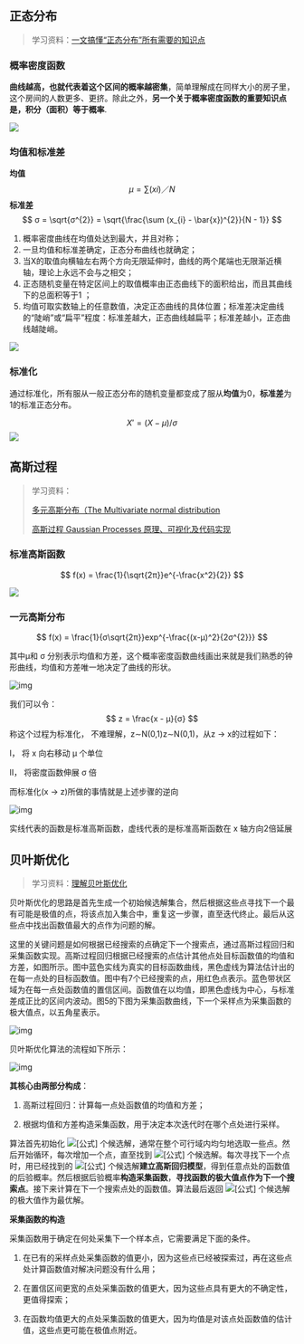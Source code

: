 ## 正态分布

> 学习资料：[一文搞懂“正态分布”所有需要的知识点](https://zhuanlan.zhihu.com/p/128809461)

### 概率密度函数

**曲线越高，也就代表着这个区间的概率越密集**，简单理解成在同样大小的房子里，这个房间的人数更多、更挤。除此之外，**另一个关于概率密度函数的重要知识点是，积分（面积）等于概率**.

![](_images/probability-density-function.jpeg)

### 均值和标准差

**均值**
$$
μ = ∑(xi)／N
$$
**标准差**
$$
σ = \sqrt{σ^{2}} = \sqrt{\frac{\sum (x_{i} - \bar{x})^{2}}{N - 1}}
$$


1. 概率密度曲线在均值处达到最大，并且对称；
2. 一旦均值和标准差确定，正态分布曲线也就确定；
3. 当X的取值向横轴左右两个方向无限延伸时，曲线的两个尾端也无限渐近横轴，理论上永远不会与之相交；
4. 正态随机变量在特定区间上的取值概率由正态曲线下的面积给出，而且其曲线下的总面积等于1 ；
5. 均值可取实数轴上的任意数值，决定正态曲线的具体位置；标准差决定曲线的“陡峭”或“扁平”程度：标准差越大，正态曲线越扁平；标准差越小，正态曲线越陡峭。

![](_images/gaussian-curve.png)

### 标准化

通过标准化，所有服从一般正态分布的随机变量都变成了服从**均值**为0，**标准差**为1的标准正态分布。

$$
X' = (X - μ) / σ
$$
![](_images/standard-distribution.png)

## 高斯过程

> 学习资料：
>
> [多元高斯分布（The Multivariate normal distribution](https://www.cnblogs.com/bingjianing/p/9117330.html)
>
> [高斯过程 Gaussian Processes 原理、可视化及代码实现](https://zhuanlan.zhihu.com/p/75589452)

### 标准高斯函数

$$
f(x) = \frac{1}{\sqrt{2π}}e^{-\frac{x^2}{2}}
$$

![](_images/standard-normal-distribution.png)

### 一元高斯分布

$$
f(x) = \frac{1}{σ\sqrt{2π}}exp^{-\frac{(x-μ)^2}{2σ^{2}}}
$$

其中μ和 σ 分别表示均值和方差，这个概率密度函数曲线画出来就是我们熟悉的钟形曲线，均值和方差唯一地决定了曲线的形状。

![img](_images/monistic-normal-distribution.png)

我们可以令：
$$
z = \frac{x - μ}{σ}
$$
称这个过程为标准化， 不难理解，z∼N(0,1)z∼N(0,1)，从z -> x的过程如下：

Ⅰ， 将 x 向右移动 μ 个单位

Ⅱ， 将密度函数伸展 σ 倍

而标准化(x -> z)所做的事情就是上述步骤的逆向

![img](_images/monistic-normal-distribution2.png)

实线代表的函数是标准高斯函数，虚线代表的是标准高斯函数在 x 轴方向2倍延展

## 贝叶斯优化

> 学习资料：[理解贝叶斯优化](https://zhuanlan.zhihu.com/p/146633409)

贝叶斯优化的思路是首先生成一个初始候选解集合，然后根据这些点寻找下一个最有可能是极值的点，将该点加入集合中，重复这一步骤，直至迭代终止。最后从这些点中找出函数值最大的点作为问题的解。

这里的关键问题是如何根据已经搜索的点确定下一个搜索点，通过高斯过程回归和采集函数实现。高斯过程回归根据已经搜索的点估计其他点处目标函数值的均值和方差，如图所示。图中蓝色实线为真实的目标函数曲线，黑色虚线为算法估计出的在每一点处的目标函数值。图中有7个已经搜索的点，用红色点表示。蓝色带状区域为在每一点处函数值的置信区间。函数值在以均值，即黑色虚线为中心，与标准差成正比的区间内波动。图5的下图为采集函数曲线，下一个采样点为采集函数的极大值点，以五角星表示。

![img](_images/gaussian-process.png)

贝叶斯优化算法的流程如下所示：

![img](_images/gaussian-process-steps.png)

**其核心由两部分构成**：

1. 高斯过程回归：计算每一点处函数值的均值和方差；

2. 根据均值和方差构造采集函数，用于决定本次迭代时在哪个点处进行采样。

算法首先初始化 ![[公式]](https://www.zhihu.com/equation?tex=n_%7B0%7D) 个候选解，通常在整个可行域内均匀地选取一些点。然后开始循环，每次增加一个点，直至找到 ![[公式]](https://www.zhihu.com/equation?tex=N) 个候选解。每次寻找下一个点时，用已经找到的 ![[公式]](https://www.zhihu.com/equation?tex=n) 个候选解**建立高斯回归模型**，得到任意点处的函数值的后验概率。然后根据后验概率**构造采集函数**，**寻找函数的极大值点作为下一个搜索点**。接下来计算在下一个搜索点处的函数值。算法最后返回 ![[公式]](https://www.zhihu.com/equation?tex=N) 个候选解的极大值作为最优解。

**采集函数的构造**

采集函数用于确定在何处采集下一个样本点，它需要满足下面的条件。

1. 在已有的采样点处采集函数的值更小，因为这些点已经被探索过，再在这些点处计算函数值对解决问题没有什么用；

2. 在置信区间更宽的点处采集函数的值更大，因为这些点具有更大的不确定性，更值得探索；

3. 在函数均值更大的点处采集函数的值更大，因为均值是对该点处函数值的估计值，这些点更可能在极值点附近。
